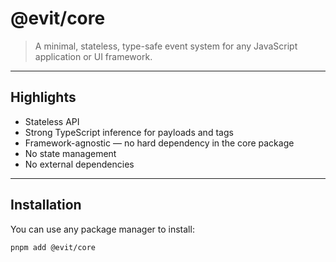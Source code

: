 # @evit/core

> A minimal, stateless, type-safe event system for any JavaScript application or UI framework.

---

## Highlights

- Stateless API
- Strong TypeScript inference for payloads and tags
- Framework-agnostic — no hard dependency in the core package
- No state management
- No external dependencies

---

## Installation

You can use any package manager to install:

```sh
pnpm add @evit/core
```
